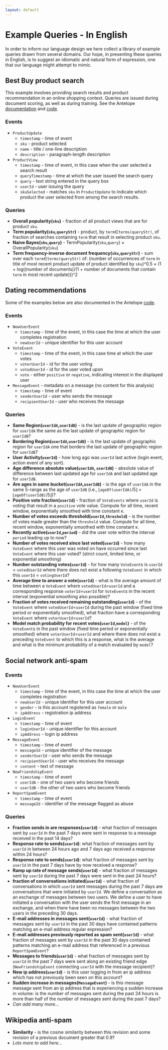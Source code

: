```yaml
---
layout: default
---
```


# Example Queries - In English #

In order to inform our language design we here collect a library of example queries drawn from several domains. Our hope, in presenting these queries in English, is to suggest an idiomatic and natural form of expression, one that our language might attempt to mimic.

## Best Buy product search ##

This example involves providing search results and product recommendation in an online shopping context. Queries are issued during document scoring, as well as during training. See the Antelope [documentation][bestbuy-doc] and [code][bestbuy-code].

### Events ###

* `ProductUpdate`
  - `timestamp` - time of event
  - `sku` - product selected
  - `name` - title / one-line description
  - `description` - paragraph-length description
* `ProductView`
  - `timestamp` - time of event, in this case when the user selected a search result
  - `queryTimestamp` - time at which the user issued the search query
  - `query` - text string entered in the query box
  - `userId` - user issuing the query
  - `skuSelected` - matches `sku` in `ProductUpdate` to indicate which product the user selected from among the search results.

### Queries ###

- **Overall popularity(`sku`)** - fraction of all product views that are for product `sku`.
- **Term popularity(`sku`,`queryStr`)** - product, by `term`∈`terms(queryStr)`, of fraction of searches containing `term` that result in selecting product `sku`.
- **Naive Bayes(`sku`,`query`)** - TermPopularity(`sku`,`query`) × OverallPopularity(`sku`)
- **Term frequency-inverse document frequency(`sku`,`queryStr`)** - sum over each `term`∈`terms(queryStr)` of: (number of occurrences of `term` in title of most recent product update of product identified by `sku`)^0.5 × (1 + log((number of documents)/(1 + number of documents that contain `term` in most recent update)))^2

## Dating recommendations ##

Some of the examples below are also documented in the Antelope [code][dating-code].

### Events ###

* `NewUserEvent`
  - `timestamp` - time of the event, in this case the time at which the user completes registration
  - `newUserId` - unique identifier for this user account
* `VoteEvent`
  - `timestamp` - time of the event, in this case time at which the user votes
  - `voterUserId` - id for the user voting
  - `votedUserId` - id for the user voted upon
  - `vote` - either `positive` or `negative`, indicating interest in the displayed user
* `MessageEvent` - metadata on a message (no content for this analysis)
  - `timestamp` - time of event
  - `senderUserId` - user who sends the message
  - `recipientUserId` - user who receives the message

### Queries ###

- **Same Region(`userIdA`,`userIdB`)** - is the last update of geographic region for `userIdA` the same as the last update of geographic region for `userIdB`?
- **Bordering Region(`userIdA`,`userIdB`)** - is the last update of geographic region for `userIdA` one that borders the last update of geographic region for `userIdB`?
- **User Activity(`userId`)** - how long ago was `userId` last active (login event, action event of any sort).
- **Age difference absolute value(`userIdA`, `userIdB`)** - absolute value of difference between last updated age for `userIdA` and last updated age for `userIdB`.
- **Are ages in same bucket(`userIdA`,`userIdB`)** - is the age of `userIdA` in the same 5-range as the age of `userIdB` (i.e., ⌊`ageOf(userIdA)`/5⌋ = ⌊`ageOf(userIdB)`/5⌋)?
- **Positive vote fraction(`userId`)** - fraction of `VoteEvents` where `userId` is voting that result in a `positive` vote value. Compute for all time, recent window, exponentially smoothed with time constant κ.
- **Number of votes exceeds threshold(`userId`,`threshold`)** - is the number of votes made greater than the `threshold` value. Compute for all time, recent window, exponentially smoothed with time constant κ.
- **Recently active(`userId`,`period`)** - did the user vote within the interval `period` leading up to now?
- **Number of votes received since last voted(`userId`)** - how many `VoteEvent` where this user was voted on have occurred since last `VoteEvent` where this user voted? (strict count, limited time, or exponential smoothing)
- **Number outstanding votes(`userId`)** - for how many `VoteEvent`s is `userId` = `votedUserId` where there does not exist a following `VoteEvent` in which this `userId` = `votingUserId`?
- **Average time to answer a vote(`userId`)** - what is the average amount of time between a `VoteEvent` where `votedUserId`=`userId` and a corresponding response `voterId`=`userId` for `VoteEvent`s in the recent interval (exponential smoothing also possible)?
- **Fraction of votes received remaining outstanding(`userId`)** - of the `VoteEvent` where `votedUserId`=`userId` during the past window (fixed time period or exponentially smoothed), what fraction have a corresponding `VoteEvent` where `voterUserId`=`userId`?
- **Model match probability for recent votes(`userId`,`model`)** - of the `VoteEvent`s in the past window (fixed time period or exponentially smoothed) where `voterUserId`=`userId` and where there does not exist a preceding `VoteEvent` to which this is a response, what is the average and what is the minimum probability of a match evaluated by `model`?


## Social network anti-spam ##

### Events ###

* `NewUserEvent`
  - `timestamp` - time of the event, in this case the time at which the user completes registration
  - `newUserId` - unique identifier for this user account
  - `gender` - is this account registered as `female` or `male`
  - `ipAddress` - registration ip address
* `LoginEvent`
  - `timestamp` - time of event
  - `loginUserId` - unique identifier for this account
  - `ipAddress` - login ip address
* `MessageEvent`
  - `timestamp` - time of event
  - `messageId` - unique identifier of the message
  - `senderUserId` - user who sends the message
  - `recipientUserId` - user who receives the message
  - `content` - text of message
* `NewFriendshipEvent`
  - `timestamp` - time of event
  - `userIdA` - one of two users who become friends
  - `userIdB` - the other of two users who become friends
* `ReportSpamEvent`
  - `timestamp` - time of event
  - `messageId` - identifier of the message flagged as abuse

### Queries ###

- **Fraction sends in are responses(`userId`)** - what fraction of messages sent by `userId` in the past 7 days were sent in response to a message received in the past 14 days?
- **Response rate to sends(`userId`)**: what fraction of messages sent by `userId` in between 24 hours ago and 7 days ago received a response within 24 hours?
- **Response rate to sends(`userId`)**: what fraction of messages sent by `userId` in the past 7 days have by now received a response?
- **Ramp up rate of message sends(`userId`)** - what fraction of messages sent by `userId` during the past 7 days were sent in the past 24 hours?
- **fraction of conversations initiated(`userId`)** - what fraction of conversations in which `userId` sent messages during the past 7 days are conversations that were initiated by `userId`. We define a conversation as an exchange of messages between two users. We define a user to have initiated a conversation with the user sends the first message in an exchange, and when there have been no messages between the two users in the preceding 30 days.
- **E-mail addresses in messages sent(`userId`)** - what fraction of messages sent by `userId` in the past 30 days have contained patterns matching an e-mail address regular expression?
- **E-mail addresses previously reported as spam sent(`userId`)** - what fraction of messages sent by `userId` in the past 30 days contained patterns matching an e-mail address that referenced in a previous `ReportSpamEvent`?
- **Messages to friends(`userId`)** - what fraction of messages sent by `userId` in the past 7 days were sent along an existing friend edge (`NewFriendshipEvent` connecting `userId` with the message recipient)?
- **New ip address(`userId`)** - is this user logging in from an ip address which has not previously been seen on this account?
- **Sudden increase in messages(`MessageEvent`)** - is this message message sent from an ip address that is experiencing a sudden increase in volume: is the number of messages sent during the past 24 hours is more than half of the number of messages sent during the past 7 days?
- *Can add many more…*

## Wikipedia anti-spam ##

- **Similarity** - is the cosine similarity between this revision and some revision of a previous document greater that 0.9?
- *Lots more to add here…*


[bestbuy-doc]: https://ifwe.github.io/antelope/doc/demo-best-buy.html
[bestbuy-code]: https://github.com/ifwe/antelope/blob/master/demo-best-buy/src/main/scala/co/ifwe/antelope/bestbuy/model/DemoBestBuyModel.scala
[dating-code]: https://github.com/ifwe/antelope/blob/master/demo-dating-simulation/src/main/scala/co/ifwe/antelope/datingdemo/model/DatingModel.scala
